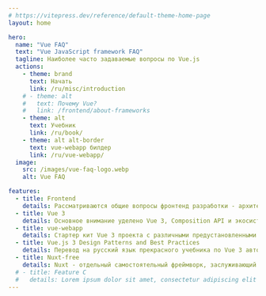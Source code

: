 ```yaml
---
# https://vitepress.dev/reference/default-theme-home-page
layout: home

hero:
  name: "Vue FAQ"
  text: "Vue JavaScript framework FAQ"
  tagline: Наиболее часто задаваемые вопросы по Vue.js
  actions:
    - theme: brand
      text: Начать
      link: /ru/misc/introduction
    # - theme: alt
    #   text: Почему Vue?
    #   link: /frontend/about-frameworks
    - theme: alt
      text: Учебник
      link: /ru/book/
    - theme: alt alt-border
      text: vue-webapp билдер
      link: /ru/vue-webapp/
  image:
    src: /images/vue-faq-logo.webp
    alt: Vue FAQ

features:
  - title: Frontend
    details: Рассматриваются общие вопросы фронтенд разработки - архитектура, шаблоны, лучшие практики
  - title: Vue 3
    details: Основное внимание уделено Vue 3, Composition API и экосистеме Vue последних лет
  - title: vue-webapp
    details: Стартер кит Vue 3 проекта с различными предустановленными опциями
  - title: Vue.js 3 Design Patterns and Best Practices
    details: Перевод на русский язык прекрасного учебника по Vue 3 автора Pablo Garaguso
  - title: Nuxt-free
    details: Nuxt - отдельный самостоятельный фреймворк, заслуживающий свой собственный FAQ
  # - title: Feature C
  #   details: Lorem ipsum dolor sit amet, consectetur adipiscing elit
---
```


<style lang="css">
.VPButton.alt.alt-border {
  border-color: #fce728;
  &:hover {
    border-color: #f4dc02;
  }
}
</style>
